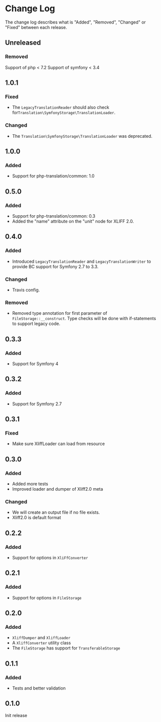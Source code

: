 # Change Log

The change log describes what is "Added", "Removed", "Changed" or "Fixed" between each release.

## Unreleased

### Removed

Support of php < 7.2
Support of symfony < 3.4

## 1.0.1

### Fixed

- The `LegacyTranslationReader` should also check for`Translation\SymfonyStorage\TranslationLoader`.

### Changed

- The `Translation\SymfonyStorage\TranslationLoader` was deprecated.

## 1.0.0

### Added

- Support for php-translation/common: 1.0

## 0.5.0

### Added

- Support for php-translation/common: 0.3
- Added the "name" attribute on the "unit" node for XLIFF 2.0.

## 0.4.0

### Added

- Introduced `LegacyTranslationReader` and `LegacyTranslationWriter` to provide BC support for Symfony 2.7 to 3.3.

### Changed

- Travis config.

### Removed

- Removed type annotation for first parameter of `FileStorage::__construct`. Type checks will be done with if-statements
to support legacy code.

## 0.3.3

### Added

- Support for Symfony 4

## 0.3.2

### Added

- Support for Symfony 2.7

## 0.3.1

### Fixed

- Make sure XliffLoader can load from resource

## 0.3.0

### Added

- Added more tests
- Improved loader and dumper of Xliff2.0 meta

### Changed

- We will create an output file if no file exists.
- Xliff2.0 is default format

## 0.2.2

### Added

- Support for options in `XliFfConverter`

## 0.2.1

### Added

- Support for options in `FileStorage`

## 0.2.0

### Added

- `XliffDumper` and `XliffLoader`
- A `XliffConverter` utility class
- The `FileStorage` has support for `TransferableStorage`

## 0.1.1

### Added

- Tests and better validation

## 0.1.0

Init release


